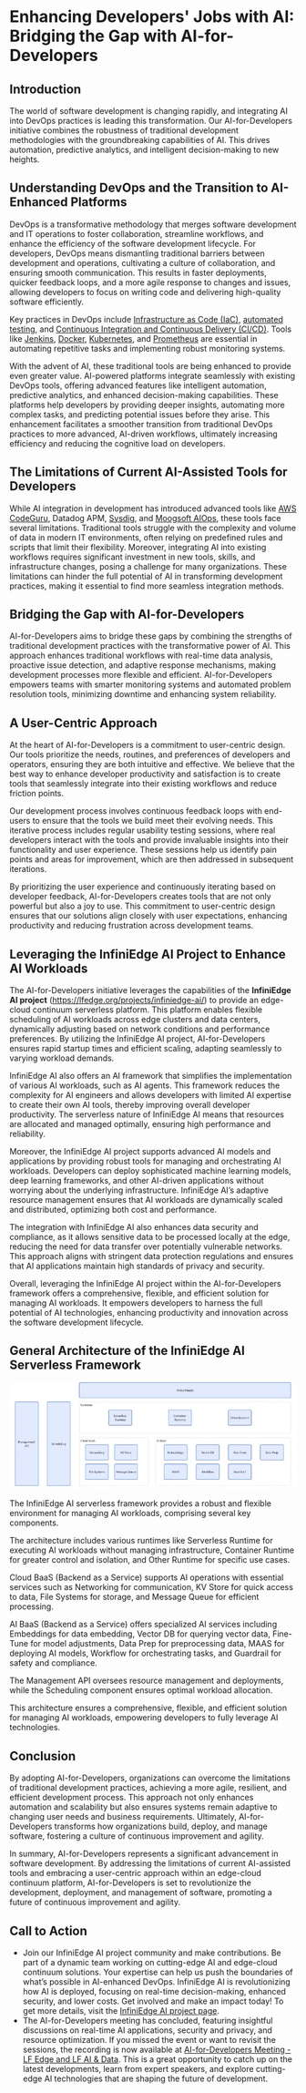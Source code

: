 ﻿
# Enhancing Developers' Jobs with AI: Bridging the Gap with AI-for-Developers

## Introduction

The world of software development is changing rapidly, and integrating AI into DevOps practices is leading this transformation. Our AI-for-Developers initiative combines the robustness of traditional development methodologies with the groundbreaking capabilities of AI. This drives automation, predictive analytics, and intelligent decision-making to new heights.

## Understanding DevOps and the Transition to AI-Enhanced Platforms

DevOps is a transformative methodology that merges software development and IT operations to foster collaboration, streamline workflows, and enhance the efficiency of the software development lifecycle. For developers, DevOps means dismantling traditional barriers between development and operations, cultivating a culture of collaboration, and ensuring smooth communication. This results in faster deployments, quicker feedback loops, and a more agile response to changes and issues, allowing developers to focus on writing code and delivering high-quality software efficiently.

Key practices in DevOps include [Infrastructure as Code (IaC)](https://aws.amazon.com/infrastructure-as-code/), [automated testing](https://www.selenium.dev/), and [Continuous Integration and Continuous Delivery (CI/CD)](https://about.gitlab.com/topics/ci-cd/). Tools like [Jenkins](https://www.jenkins.io/), [Docker](https://www.docker.com/), [Kubernetes](https://kubernetes.io/), and [Prometheus](https://prometheus.io/) are essential in automating repetitive tasks and implementing robust monitoring systems.

With the advent of AI, these traditional tools are being enhanced to provide even greater value. AI-powered platforms integrate seamlessly with existing DevOps tools, offering advanced features like intelligent automation, predictive analytics, and enhanced decision-making capabilities. These platforms help developers by providing deeper insights, automating more complex tasks, and predicting potential issues before they arise. This enhancement facilitates a smoother transition from traditional DevOps practices to more advanced, AI-driven workflows, ultimately increasing efficiency and reducing the cognitive load on developers.

## The Limitations of Current AI-Assisted Tools for Developers

While AI integration in development has introduced advanced tools like [AWS CodeGuru](https://aws.amazon.com/codeguru/), Datadog APM, [Sysdig](https://sysdig.com/), and [Moogsoft AIOps](https://www.moogsoft.com/), these tools face several limitations. Traditional tools struggle with the complexity and volume of data in modern IT environments, often relying on predefined rules and scripts that limit their flexibility. Moreover, integrating AI into existing workflows requires significant investment in new tools, skills, and infrastructure changes, posing a challenge for many organizations. These limitations can hinder the full potential of AI in transforming development practices, making it essential to find more seamless integration methods.

## Bridging the Gap with AI-for-Developers

AI-for-Developers aims to bridge these gaps by combining the strengths of traditional development practices with the transformative power of AI. This approach enhances traditional workflows with real-time data analysis, proactive issue detection, and adaptive response mechanisms, making development processes more flexible and efficient. AI-for-Developers empowers teams with smarter monitoring systems and automated problem resolution tools, minimizing downtime and enhancing system reliability.

## A User-Centric Approach

At the heart of AI-for-Developers is a commitment to user-centric design. Our tools prioritize the needs, routines, and preferences of developers and operators, ensuring they are both intuitive and effective. We believe that the best way to enhance developer productivity and satisfaction is to create tools that seamlessly integrate into their existing workflows and reduce friction points.

Our development process involves continuous feedback loops with end-users to ensure that the tools we build meet their evolving needs. This iterative process includes regular usability testing sessions, where real developers interact with the tools and provide invaluable insights into their functionality and user experience. These sessions help us identify pain points and areas for improvement, which are then addressed in subsequent iterations.

By prioritizing the user experience and continuously iterating based on developer feedback, AI-for-Developers creates tools that are not only powerful but also a joy to use. This commitment to user-centric design ensures that our solutions align closely with user expectations, enhancing productivity and reducing frustration across development teams.

## Leveraging the InfiniEdge AI Project to Enhance AI Workloads

The AI-for-Developers initiative leverages the capabilities of the **InfiniEdge AI project** (https://lfedge.org/projects/infiniedge-ai/) to provide an edge-cloud continuum serverless platform. This platform enables flexible scheduling of AI workloads across edge clusters and data centers, dynamically adjusting based on network conditions and performance preferences. By utilizing the InfiniEdge AI project, AI-for-Developers ensures rapid startup times and efficient scaling, adapting seamlessly to varying workload demands.

InfiniEdge AI also offers an AI framework that simplifies the implementation of various AI workloads, such as AI agents. This framework reduces the complexity for AI engineers and allows developers with limited AI expertise to create their own AI tools, thereby improving overall developer productivity. The serverless nature of InfiniEdge AI means that resources are allocated and managed optimally, ensuring high performance and reliability.

Moreover, the InfiniEdge AI project supports advanced AI models and applications by providing robust tools for managing and orchestrating AI workloads. Developers can deploy sophisticated machine learning models, deep learning frameworks, and other AI-driven applications without worrying about the underlying infrastructure. InfiniEdge AI’s adaptive resource management ensures that AI workloads are dynamically scaled and distributed, optimizing both cost and performance.

The integration with InfiniEdge AI also enhances data security and compliance, as it allows sensitive data to be processed locally at the edge, reducing the need for data transfer over potentially vulnerable networks. This approach aligns with stringent data protection regulations and ensures that AI applications maintain high standards of privacy and security.

Overall, leveraging the InfiniEdge AI project within the AI-for-Developers framework offers a comprehensive, flexible, and efficient solution for managing AI workloads. It empowers developers to harness the full potential of AI technologies, enhancing productivity and innovation across the software development lifecycle.

## General Architecture of the InfiniEdge AI Serverless Framework

![](arch.webp)

The InfiniEdge AI serverless framework provides a robust and flexible environment for managing AI workloads, comprising several key components.

The architecture includes various runtimes like Serverless Runtime for executing AI workloads without managing infrastructure, Container Runtime for greater control and isolation, and Other Runtime for specific use cases.

Cloud BaaS (Backend as a Service) supports AI operations with essential services such as Networking for communication, KV Store for quick access to data, File Systems for storage, and Message Queue for efficient processing.

AI BaaS (Backend as a Service) offers specialized AI services including Embeddings for data embedding, Vector DB for querying vector data, Fine-Tune for model adjustments, Data Prep for preprocessing data, MAAS for deploying AI models, Workflow for orchestrating tasks, and Guardrail for safety and compliance.

The Management API oversees resource management and deployments, while the Scheduling component ensures optimal workload allocation.

This architecture ensures a comprehensive, flexible, and efficient solution for managing AI workloads, empowering developers to fully leverage AI technologies.

## Conclusion

By adopting AI-for-Developers, organizations can overcome the limitations of traditional development practices, achieving a more agile, resilient, and efficient development process. This approach not only enhances automation and scalability but also ensures systems remain adaptive to changing user needs and business requirements. Ultimately, AI-for-Developers transforms how organizations build, deploy, and manage software, fostering a culture of continuous improvement and agility.

In summary, AI-for-Developers represents a significant advancement in software development. By addressing the limitations of current AI-assisted tools and embracing a user-centric approach within an edge-cloud continuum platform, AI-for-Developers is set to revolutionize the development, deployment, and management of software, promoting a future of continuous improvement and agility.

## Call to Action

- Join our InfiniEdge AI project community and make contributions. Be part of a dynamic team working on cutting-edge AI and edge-cloud continuum solutions. Your expertise can help us push the boundaries of what’s possible in AI-enhanced DevOps. InfiniEdge AI is revolutionizing how AI is deployed, focusing on real-time decision-making, enhanced security, and lower costs. Get involved and make an impact today! To get more details, visit the [InfiniEdge AI project page](https://lfedge.org/projects/infiniedge-ai/).
- The AI-for-Developers meeting has concluded, featuring insightful discussions on real-time AI applications, security and privacy, and resource optimization. If you missed the event or want to revisit the sessions, the recording is now available at [AI-for-Developers Meeting - LF Edge and LF AI & Data](https://lf-edge.atlassian.net/wiki/spaces/IA/pages/13566413/AI+for+Developers+Meeting+LF+Edge+and+LF+AI+Data). This is a great opportunity to catch up on the latest developments, learn from expert speakers, and explore cutting-edge AI technologies that are shaping the future of development.



